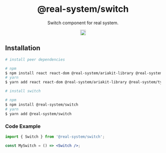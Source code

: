 <h1 align="center">@real-system/switch</h1>
<p align="center">Switch component for real system.</p>
<p align="center">
<a href="https://www.npmjs.com/package/@real-system/switch"><img src="https://badgen.net/npm/v/@real-system/switch?label=&icon=npm&color=blue" alt="npm version" height="18"/></a>
</p>

## Installation

```bash
# install peer dependencies

# npm
$ npm install react react-dom @real-system/ariakit-library @real-system/typography @real-system/utils-library @real-system/styled-library @real-system/elements-primitive
# yarn
$ yarn add react react-dom @real-system/ariakit-library @real-system/typography @real-system/utils-library @real-system/styled-library @real-system/elements-primitive

# install switch

# npm
$ npm install @real-system/switch
# yarn
$ yarn add @real-system/switch
```

### Code Example

```jsx
import { Switch } from '@real-system/switch';

const MySwitch = () => <Switch />;
```
